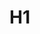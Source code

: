 # H1

<inject key="azureaduseremail" cloudname="AZURE" enableCopy="false" enableClickToPaste="false" defaultValue="default-val"/>